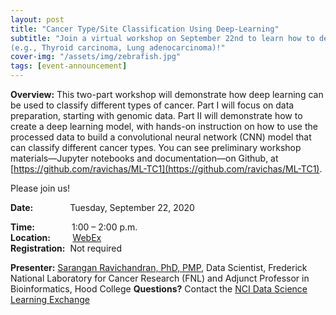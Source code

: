 ```yaml
---
layout: post
title: "Cancer Type/Site Classification Using Deep-Learning"
subtitle: "Join a virtual workshop on September 22nd to learn how to develop deep-learning models for tumor/cancer site classification
(e.g., Thyroid carcinoma, Lung adenocarcinoma)!"
cover-img: "/assets/img/zebrafish.jpg"
tags: [event-announcement]
---
```


**Overview:** This two-part workshop will demonstrate how deep learning can be used to classify different types of cancer. 
Part I will focus on data preparation, starting with genomic data. Part II will demonstrate how to create a deep learning model, with hands-on instruction on how to use the processed data to build a convolutional neural network (CNN) model that can classify different cancer types.
You can see preliminary workshop materials—Jupyter notebooks and documentation—on Github, at [https://github.com/ravichas/ML-TC1](https://github.com/ravichas/ML-TC1). 
 
Please join us!

**Date:** &nbsp;&nbsp;&nbsp;&nbsp;&nbsp;&nbsp;&nbsp;&nbsp;&nbsp;&nbsp;&nbsp;&nbsp;&nbsp;&nbsp;Tuesday, September 22, 2020

**Time:** &nbsp;&nbsp;&nbsp;&nbsp;&nbsp;&nbsp;&nbsp;&nbsp;&nbsp;&nbsp;&nbsp;&nbsp;&nbsp;&nbsp;1:00 – 2:00 p.m.  
**Location:**&nbsp;&nbsp;&nbsp;&nbsp;&nbsp;&nbsp;&nbsp;&nbsp;&nbsp;[WebEx](https://cbiit.webex.com/cbiit/onstage/g.php?MTID=ea6891e79a94066a237a2166404805741)     
**Registration:**&nbsp;&nbsp;Not required

**Presenter:** [Sarangan Ravichandran, PhD, PMP](https://sites.google.com/site/sakaravi/), Data Scientist, Frederick National Laboratory for Cancer Research (FNL) and Adjunct Professor in Bioinformatics, Hood College
**Questions?** Contact the [NCI Data Science Learning Exchange](mailto:NCIDataScienceLearningExchange@mail.nih.gov)

